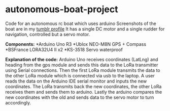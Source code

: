 # autonomous-boat-project
Code for an autonomous rc boat which uses arduino
Screenshots of the boat are in my [tumblr profile](sirick93.tumblr.com)
It has a single DC motor and a single rudder for navigation, controlled but a servo motor.

**Components:**
*Arduino Uno R3
*Ublox NEO-M8N GPS + Compass
*BSFrance LORA32U4 II x2
*KS-3518 Servo waterproof

**Explanation of the code:**
Arduino Uno receives coordinates (LatLng) and heading from the gps module and sends this data to the LoRa transmitter using Serial connections. Then the first LoRa module transmits the data to the other LoRa module which is connected via usb to the laptop. A user reads the data on the Arduino IDE serial monitor and inputs the new coordinates. The LoRa transmits back the new coordinates, the other LoRa receives them and sends them to arduino. Lastly the arduino compares the new coordinates with the old and sends data to the servo motor to turn accordingly.
